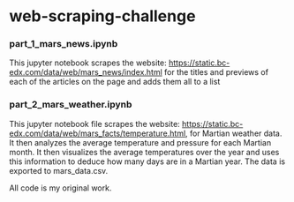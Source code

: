 # web-scraping-challenge

### part_1_mars_news.ipynb
This jupyter notebook scrapes the website: https://static.bc-edx.com/data/web/mars_news/index.html for the titles and previews of each of the articles on the page and adds them all to a list

### part_2_mars_weather.ipynb
This jupyter notebook file scrapes the website: https://static.bc-edx.com/data/web/mars_facts/temperature.html, for Martian weather data. It then analyzes the average temperature and pressure for each Martian month. It then visualizes the average temperatures over the year and uses this information to deduce how many days are in a Martian year. The data is exported to mars_data.csv.

All code is my original work.